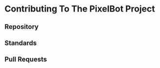 # Contributing To The PixelBot Project

## Repository

## Standards

## Pull Requests


<!-- #include virtual="./References.md" -->

